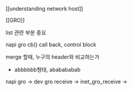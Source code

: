 [[understanding network host]]

[[GRO]]

  

list 관련 부분 중요

napi gro cb() call back, control block

merge 할때, 누구의 header와 비교하는가

- abbbbbb형태, ababababab

  

napi gro → dev gro receive → inet_gro_receive →